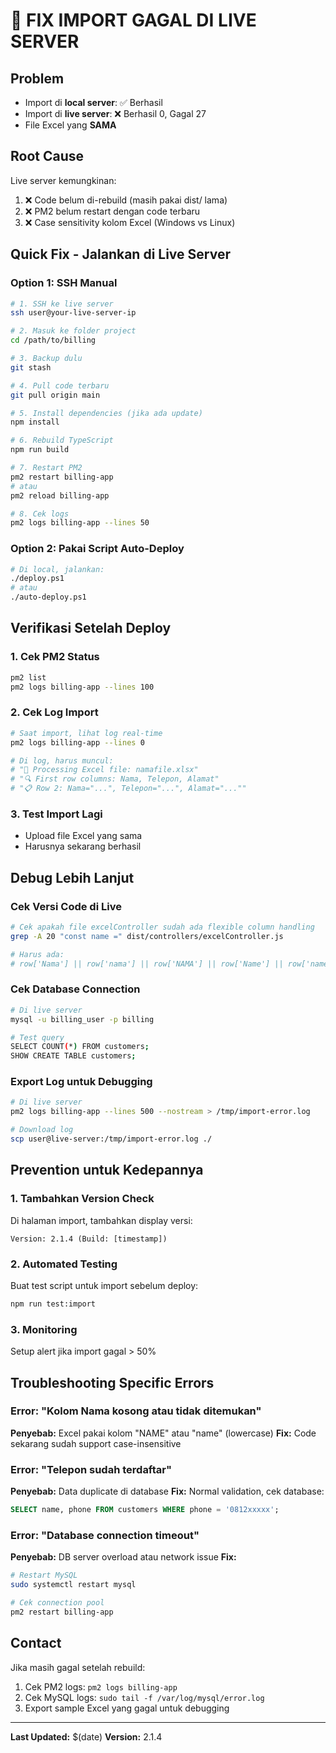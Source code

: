 # 🔧 FIX IMPORT GAGAL DI LIVE SERVER

## Problem
- Import di **local server**: ✅ Berhasil
- Import di **live server**: ❌ Berhasil 0, Gagal 27
- File Excel yang **SAMA**

## Root Cause
Live server kemungkinan:
1. ❌ Code belum di-rebuild (masih pakai dist/ lama)
2. ❌ PM2 belum restart dengan code terbaru
3. ❌ Case sensitivity kolom Excel (Windows vs Linux)

## Quick Fix - Jalankan di Live Server

### Option 1: SSH Manual
```bash
# 1. SSH ke live server
ssh user@your-live-server-ip

# 2. Masuk ke folder project
cd /path/to/billing

# 3. Backup dulu
git stash

# 4. Pull code terbaru
git pull origin main

# 5. Install dependencies (jika ada update)
npm install

# 6. Rebuild TypeScript
npm run build

# 7. Restart PM2
pm2 restart billing-app
# atau
pm2 reload billing-app

# 8. Cek logs
pm2 logs billing-app --lines 50
```

### Option 2: Pakai Script Auto-Deploy
```bash
# Di local, jalankan:
./deploy.ps1
# atau
./auto-deploy.ps1
```

## Verifikasi Setelah Deploy

### 1. Cek PM2 Status
```bash
pm2 list
pm2 logs billing-app --lines 100
```

### 2. Cek Log Import
```bash
# Saat import, lihat log real-time
pm2 logs billing-app --lines 0

# Di log, harus muncul:
# "📂 Processing Excel file: namafile.xlsx"
# "🔍 First row columns: Nama, Telepon, Alamat"
# "📋 Row 2: Nama="...", Telepon="...", Alamat="...""
```

### 3. Test Import Lagi
- Upload file Excel yang sama
- Harusnya sekarang berhasil

## Debug Lebih Lanjut

### Cek Versi Code di Live
```bash
# Cek apakah file excelController sudah ada flexible column handling
grep -A 20 "const name =" dist/controllers/excelController.js

# Harus ada:
# row['Nama'] || row['nama'] || row['NAMA'] || row['Name'] || row['name']
```

### Cek Database Connection
```bash
# Di live server
mysql -u billing_user -p billing

# Test query
SELECT COUNT(*) FROM customers;
SHOW CREATE TABLE customers;
```

### Export Log untuk Debugging
```bash
# Di live server
pm2 logs billing-app --lines 500 --nostream > /tmp/import-error.log

# Download log
scp user@live-server:/tmp/import-error.log ./
```

## Prevention untuk Kedepannya

### 1. Tambahkan Version Check
Di halaman import, tambahkan display versi:
```
Version: 2.1.4 (Build: [timestamp])
```

### 2. Automated Testing
Buat test script untuk import sebelum deploy:
```bash
npm run test:import
```

### 3. Monitoring
Setup alert jika import gagal > 50%

## Troubleshooting Specific Errors

### Error: "Kolom Nama kosong atau tidak ditemukan"
**Penyebab:** Excel pakai kolom "NAME" atau "name" (lowercase)
**Fix:** Code sekarang sudah support case-insensitive

### Error: "Telepon sudah terdaftar"
**Penyebab:** Data duplicate di database
**Fix:** Normal validation, cek database:
```sql
SELECT name, phone FROM customers WHERE phone = '0812xxxxx';
```

### Error: "Database connection timeout"
**Penyebab:** DB server overload atau network issue
**Fix:** 
```bash
# Restart MySQL
sudo systemctl restart mysql

# Cek connection pool
pm2 restart billing-app
```

## Contact
Jika masih gagal setelah rebuild:
1. Cek PM2 logs: `pm2 logs billing-app`
2. Cek MySQL logs: `sudo tail -f /var/log/mysql/error.log`
3. Export sample Excel yang gagal untuk debugging

---
**Last Updated:** $(date)
**Version:** 2.1.4


